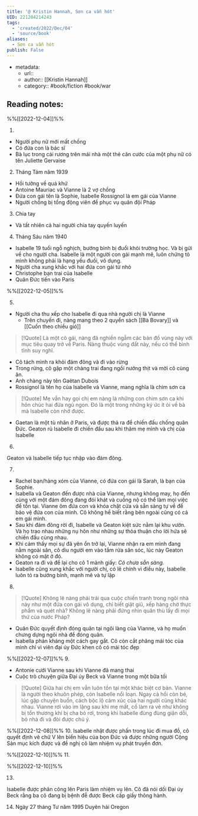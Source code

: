 ```yaml
---
title: '@ Kristin Hannah, Sơn ca vẫn hót'
UID: 221204214243
tags:
  - 'created/2022/Dec/04'
  - 'source/book'
aliases:
  - Sơn ca vẫn hót
publish: False
---
```

- metadata:
	- url::
	- author:: [[Kristin Hannah]]
	- category:: #book/fiction #book/war


## Reading notes:

%%[[2022-12-04]]%%

1. 
- Người phụ nữ mới mất chồng
- Có đứa con là bác sĩ
- Bà lục trong cái rương trên mái nhà một thẻ căn cước của một phụ nữ có tên Juliette Gervaise

2. Tháng Tám năm 1939
- Hồi tưởng về quá khứ 
- Antoine Mauriac và Vianne là 2 vợ chồng
- Đứa con gái tên là Sophie, Isabelle Rossignol là em gái của Vianne
- Người chồng bị tổng động viên để phục vụ quân đội Pháp

3. Chia tay
- Và tất nhiên cả hai người chia tay quyến luyến

4. Tháng Sáu năm 1940
- Isabelle 19 tuổi ngỗ nghịch, bướng bỉnh bị đuổi khỏi trường học. Và bị gửi về cho người cha. Isabelle là một người con gái mạnh mẽ, luôn chứng tỏ mình không phải là hạng yếu đuối, vô dụng.
- Người cha xung khắc với hai đứa con gái từ nhỏ
- Christophe bạn trai của Isabelle
- Quân Đức tiến vào Paris

%%[[2022-12-05]]%%

5. 
- Người cha thu xếp cho Isabelle đi qua nhà người chị là Vianne
	- Trên chuyến đi, nàng mang theo 2 quyển sách [[Bà Bovary]] và [[Cuốn theo chiều gió]]
> [!Quote] Là một cô gái, nàng đã nghiền ngẫm các bản đồ vùng này với mục tiêu quay trở về Paris. Nàng thuộc vùng đất này, nếu có thể bình tĩnh suy nghĩ.
- Cô tách mình ra khỏi đám đông và đi vào rừng
- Trong rừng, cô gặp một chàng trai đang ngồi nướng thịt và mời cô cùng ăn.
- Anh chàng này tên Gaëtan Dubois
- Rossignol là tên họ của Isabelle và Vianne, mang nghĩa là chim sơn ca
> [!Quote] Mẹ vẫn hay gọi chị em nàng là những con chim sơn ca khi hôn chúc hai đứa ngủ ngon. Đó là một trong những ký ức ít ỏi về bà mà Isabelle còn nhớ được.
- Gaetan là một tù nhân ở Paris, và được thả ra để chiến đấu chống quân Đức. Geaton rủ Isabelle đi chiến đấu sau khi thăm mẹ mình và chị của Isabelle

6. 
Geaton và Isabelle tiếp tục nhập vào đám đông.

7. 
- Rachel bạn/hàng xóm của Vianne, có đứa con gái là Sarah, là bạn của Sophie. 
- Isabella và Geaton đến được nhà của Vianne, nhưng không may, họ đến cùng với một đám đông đang đói khát và cuồng nộ có thể làm mọi việc để tồn tại.  Vianne ôm đứa con và khóa chặt cửa và sẵn sàng tự về để bảo vệ đứa con của mình. Cô không hề biết rằng bên ngoài cũng có cả em gái mình.
- Sau khi đám đông rời đi, Isabelle và Geaton kiệt sức nằm lại khu vườn. Và họ trao nhau những nụ hôn như những sự thỏa thuận cho lời hứa sẽ chiến đấu cùng nhau.
- Khi cảm thấy mọi sự đã yên ổn trở lại, Vianne nhận ra em mình đang nằm ngoài sân, cô dìu người em vào tắm rửa săn sóc, lúc này Geaton không có mặt ở đó.
- Geaton ra đi và để lại cho cô 1 mảnh giấy: *Cô chưa sẵn sàng.*
- Isabelle cũng xung khắc với người chị, có lẽ chính vì điều này, Isabelle luôn tỏ ra bướng bỉnh, mạnh mẽ và tự lập

8. 

> [!Quote]  Không lẽ nàng phải trải qua cuộc chiến tranh trong ngôi nhà này như một đứa con gái vô dụng, chỉ biết giặt giũ, xếp hàng chờ thực phẩm và quét nhà? Không lẽ nàng phải đứng nhìn quân thù lấy đi mọi thứ của nước Pháp?
- Quân Đức quyết định đóng quân tại ngôi làng của Vianne, và họ muốn chưng dựng ngôi nhà để đóng quân.
- Isabella phản kháng một cách gay gắt. Cô còn cắt phăng mái tóc của mình chỉ vì viên đại úy Đức khen cô có mái tóc đẹp

%%[[2022-12-07]]%%
9. 
- Antonie cưới Vianne sau khi Vianne đã mang thai
- Cuộc trò chuyện giữa Đại úy Beck và Vianne trong một bữa tối
> [!Quote]  Giữa hai chị em vẫn luôn tồn tại một khác biệt cơ bản. Vianne là người theo khuôn phép, còn Isabelle nổi loạn. Ngay cả hồi còn bé, lúc gặp chuyện buồn, cách bộc lộ cảm xúc của hai người cũng khác nhau. Vianne rơi vào im lặng sau khi mẹ mất, cố làm ra vẻ như không bị tổn thương khi bị cha bỏ rơi, trong khi Isabelle đùng đùng giận dỗi, bỏ nhà đi và đòi được chú ý.

%%[[2022-12-08]]%%
10. 
Isabelle nhặt được phấn trong lúc đi mua đồ, cô quyết định vẽ chữ V lên biển hiệu của bọn Đức và được những người Cộng Sản mục kích được và đề nghị cô làm nhiệm vụ phát truyền đơn.

%%[[2022-12-10]]%%
11. 


%%[[2022-12-10]]%%

13. 
Isabelle được phân công lên Paris làm nhiệm vụ lên. Cô đã nói dối Đại úy Beck rằng ba cô đang bị bệnh đễ được Beck cấp giấy thông hành.

14. Ngày 27 tháng Tư năm 1995 Duyên hải Oregon
